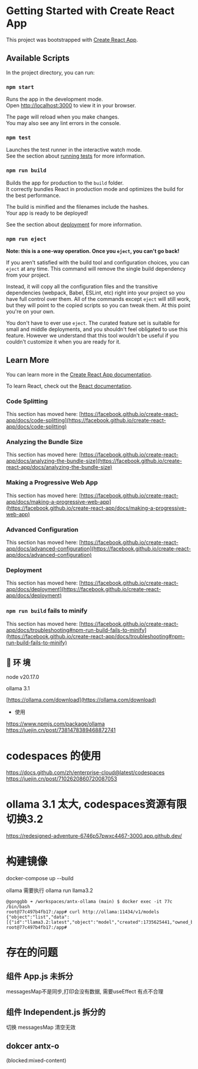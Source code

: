 # Getting Started with Create React App

This project was bootstrapped with [Create React App](https://github.com/facebook/create-react-app).

## Available Scripts

In the project directory, you can run:

### `npm start`

Runs the app in the development mode.\
Open [http://localhost:3000](http://localhost:3000) to view it in your browser.

The page will reload when you make changes.\
You may also see any lint errors in the console.

### `npm test`

Launches the test runner in the interactive watch mode.\
See the section about [running tests](https://facebook.github.io/create-react-app/docs/running-tests) for more information.

### `npm run build`

Builds the app for production to the `build` folder.\
It correctly bundles React in production mode and optimizes the build for the best performance.

The build is minified and the filenames include the hashes.\
Your app is ready to be deployed!

See the section about [deployment](https://facebook.github.io/create-react-app/docs/deployment) for more information.

### `npm run eject`

**Note: this is a one-way operation. Once you `eject`, you can't go back!**

If you aren't satisfied with the build tool and configuration choices, you can `eject` at any time. This command will remove the single build dependency from your project.

Instead, it will copy all the configuration files and the transitive dependencies (webpack, Babel, ESLint, etc) right into your project so you have full control over them. All of the commands except `eject` will still work, but they will point to the copied scripts so you can tweak them. At this point you're on your own.

You don't have to ever use `eject`. The curated feature set is suitable for small and middle deployments, and you shouldn't feel obligated to use this feature. However we understand that this tool wouldn't be useful if you couldn't customize it when you are ready for it.

## Learn More

You can learn more in the [Create React App documentation](https://facebook.github.io/create-react-app/docs/getting-started).

To learn React, check out the [React documentation](https://reactjs.org/).

### Code Splitting

This section has moved here: [https://facebook.github.io/create-react-app/docs/code-splitting](https://facebook.github.io/create-react-app/docs/code-splitting)

### Analyzing the Bundle Size

This section has moved here: [https://facebook.github.io/create-react-app/docs/analyzing-the-bundle-size](https://facebook.github.io/create-react-app/docs/analyzing-the-bundle-size)

### Making a Progressive Web App

This section has moved here: [https://facebook.github.io/create-react-app/docs/making-a-progressive-web-app](https://facebook.github.io/create-react-app/docs/making-a-progressive-web-app)

### Advanced Configuration

This section has moved here: [https://facebook.github.io/create-react-app/docs/advanced-configuration](https://facebook.github.io/create-react-app/docs/advanced-configuration)

### Deployment

This section has moved here: [https://facebook.github.io/create-react-app/docs/deployment](https://facebook.github.io/create-react-app/docs/deployment)

### `npm run build` fails to minify

This section has moved here: [https://facebook.github.io/create-react-app/docs/troubleshooting#npm-run-build-fails-to-minify](https://facebook.github.io/create-react-app/docs/troubleshooting#npm-run-build-fails-to-minify)


 <!-- 🎉 🌟 👏  🍀 -->

##  🎉 环 境  

node v20.17.0

ollama 3.1

[https://ollama.com/download](https://ollama.com/download)

- 使用

https://www.npmjs.com/package/ollama
https://juejin.cn/post/7381478389468872741

# codespaces 的使用

https://docs.github.com/zh/enterprise-cloud@latest/codespaces 
https://juejin.cn/post/7102620860720087053 

# ollama 3.1 太大, codespaces资源有限切换3.2

https://redesigned-adventure-6746p57pwxc4467-3000.app.github.dev/ 

# 构建镜像 

docker-compose up --build 

ollama 需要执行 
ollama run llama3.2 

```
@gonggbb ➜ /workspaces/antx-ollama (main) $ docker exec -it 77c /bin/bash
root@77c497b4fb17:/app# curl http://ollama:11434/v1/models
{"object":"list","data":[{"id":"llama3.2:latest","object":"model","created":1735625441,"owned_by":"library"}]}
root@77c497b4fb17:/app#

```

# 存在的问题 

## 组件 App.js  未拆分  
 messagesMap不是同步,打印会没有数据, 需要useEffect 有点不合理 
 
## 组件 Independent.js 拆分的  
 切换 messagesMap 清空无效

## dokcer antx-o
 (blocked:mixed-content)
 


